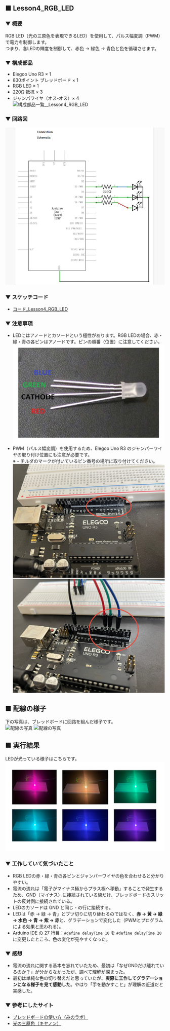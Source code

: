 ## ■ Lesson4_RGB_LED

### ▼ 概要  
RGB LED（光の三原色を表現できるLED）を使用して、パルス幅変調（PWM）で電力を制御します。  
つまり、各LEDの輝度を制御して、赤色 → 緑色 → 青色と色を循環させます。

### ▼ 構成部品  
- Elegoo Uno R3 × 1  
- 830ポイント ブレッドボード × 1  
- RGB LED × 1  
- 220Ω 抵抗 × 3  
- ジャンパワイヤ（オス-オス）× 4  
![構成部品一覧__Lesson4_RGB_LED](Lesson4_RGB_LED_picture/parts_lists.JPG)  

### ▼ 回路図  
![回路図_Lesson4_RGB_LED](Lesson4_RGB_LED_schematic.png)

### ▼ スケッチコード  
- [コード_Lesson4_RGB_LED](Lesson4_RGB_LED.ino)


### ▼ 注意事項  
- LEDにはアノードとカソードという極性があります。RGB LEDの場合、赤・緑・青の各ピンはアノードです。ピンの順番（位置）に注意してください。  
![RGB_LEDの写真](./Lesson4_RGB_LED_picture/RGB_LED.png)
- PWM（パルス幅変調）を使用するため、Elegoo Uno R3 のジャンパーワイヤの取り付け位置にも注意が必要です。  
  ※ `~` チルダのマークが付いているピン番号の場所に取り付けてください。
![pwmの写真](./Lesson4_RGB_LED_picture/pwm_output1.JPG)
![pwmの写真](./Lesson4_RGB_LED_picture/pwm_output2.JPG)


## ■ 配線の様子  

下の写真は、ブレッドボードに回路を組んだ様子です。  
![配線の写真](./Lesson4_RGB_LED_picture/circuit_layout1.JPG)
![配線の写真](./Lesson4_RGB_LED_picture/circuit_layout2.JPG)

## ■ 実行結果  

LEDが光っている様子はこちらです。
![RGB_LED結果](./Lesson4_RGB_LED_picture/result_all.jpg)

### ▼ 工作していて気づいたこと  
- RGB LEDの赤・緑・青の各ピンとジャンパーワイヤの色を合わせると分かりやすい。  
- 電流の流れは「電子がマイナス極からプラス極へ移動」することで発生するため、GND（マイナス）に接続されている線だけ、ブレッドボードのスリットの反対側に接続されている。  
- LEDのカソードは GND と同じ - の行に接続する。  
- LEDは「赤 → 緑 → 青」とブツ切りに切り替わるのではなく、**赤 → 黄 → 緑 → 水色 → 青 → 紫 → 赤**と、グラデーションで変化した（PWMとプログラムによる効果と思われる）。  
- Arduino IDE の 27 行目：`#define delayTime 10` を `#define delayTime 20` に変更したところ、色の変化が見やすくなった。


### ▼ 感想  
- 電流の流れに関する基本を忘れていたため、最初は「なぜGNDだけ離れているのか？」が分からなかったが、調べて理解が深まった。  
- 最初は単純な色の切り替えだと思っていたが、**実際に工作してグラデーションになる様子を見て感動した**。やはり「手を動かすこと」が理解の近道だと実感した。


### ▼ 参考にしたサイト  

- [ブレッドボードの使い方（みのラボ）](https://minoyalab.com/electronic-work/breadboard.html)  
- [光の三原色（キヤノン）](https://global.canon/ja/technology/kids/mystery/m_04_02.html#:~:text=%E7%84%A1%E6%95%B0%E3%81%AB%E3%81%82%E3%82%8B%E5%85%89%E3%81%AE,%E3%81%A8%E5%91%BC%E3%82%93%E3%81%A7%E3%81%84%E3%81%BE%E3%81%99%E3%80%82)

